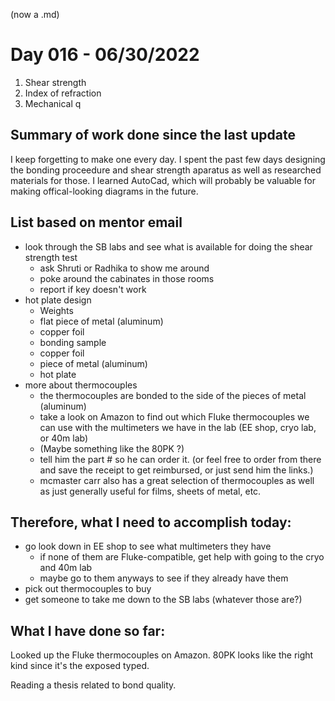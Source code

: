 (now a .md)

# Day 016 - 06/30/2022
1. Shear strength 
2. Index of refraction
3. Mechanical q 

## Summary of work done since the last update
I keep forgetting to make one every day. I spent the past few days designing the bonding proceedure and shear strength aparatus as well as researched materials for those. I learned AutoCad, which will probably be valuable for making offical-looking diagrams in the future.

## List based on mentor email
- look through the SB labs and see what is available for doing the shear strength test
  - ask Shruti or Radhika to show me around
  - poke around the cabinates in those rooms
  - report if key doesn't work
- hot plate design
  - Weights
  - flat piece of metal (aluminum)
  - copper foil
  - bonding sample
  - copper foil
  - piece of metal (aluminum)
  - hot plate
- more about thermocouples
  - the thermocouples are bonded to the side of the pieces of metal (aluminum)
  - take a look on Amazon to find out which Fluke thermocouples we can use with the multimeters we have in the lab (EE shop, cryo lab, or 40m lab)
  - (Maybe something like the 80PK ?)
  - tell him the part # so he can order it. (or feel free to order from there and save the receipt to get reimbursed, or just send him the links.)
  - mcmaster carr also has a great selection of thermocouples as well as just generally useful for films, sheets of metal, etc.

## Therefore, what I need to accomplish today:
- go look down in EE shop to see what multimeters they have
  - if none of them are Fluke-compatible, get help with going to the cryo and 40m lab
  - maybe go to them anyways to see if they already have them
- pick out thermocouples to buy
- get someone to take me down to the SB labs (whatever those are?)

## What I have done so far:
Looked up the Fluke thermocouples on Amazon. 80PK looks like the right kind since it's the exposed typed.

Reading a thesis related to bond quality.

